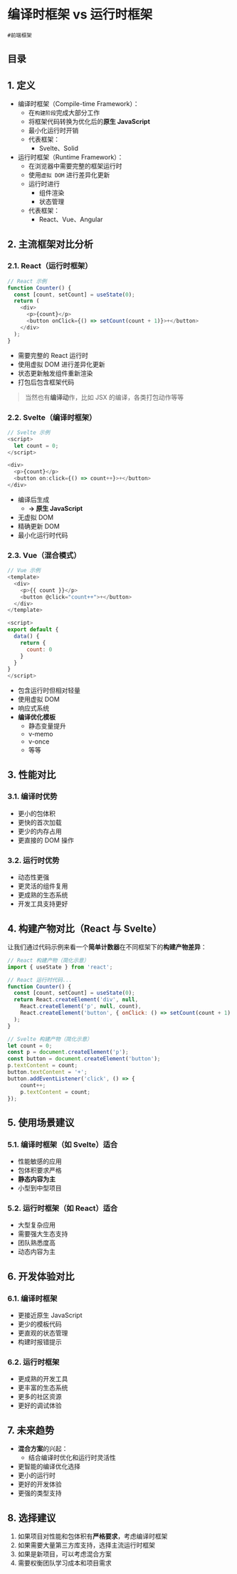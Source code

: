 
# 编译时框架 vs 运行时框架

`#前端框架` 


## 目录
<!-- toc -->
 ## 1. 定义 

- 编译时框架（Compile-time Framework）：
	- 在`构建阶段`完成大部分工作
	- 将框架代码转换为优化后的**原生 JavaScript**
	- 最小化运行时开销
	- 代表框架：
		- Svelte、Solid
- 运行时框架（Runtime Framework）：
	- 在浏览器中需要完整的框架运行时
	- 使用`虚拟 DOM` 进行差异化更新
	- 运行时进行
		- 组件渲染
		- 状态管理
	- 代表框架：
		- React、Vue、Angular

## 2. 主流框架对比分析

### 2.1. React（运行时框架）

```javascript
// React 示例
function Counter() {
  const [count, setCount] = useState(0);
  return (
    <div>
      <p>{count}</p>
      <button onClick={() => setCount(count + 1)}>+</button>
    </div>
  );
}
```


- 需要完整的 React 运行时
- 使用虚拟 DOM 进行差异化更新
- 状态更新触发组件重新渲染
- 打包后包含框架代码

> 当然也有**编译动**作，比如 JSX 的编译，各类打包动作等等

### 2.2. Svelte（编译时框架）

```javascript
// Svelte 示例
<script>
  let count = 0;
</script>

<div>
  <p>{count}</p>
  <button on:click={() => count++}>+</button>
</div>
```


- 编译后生成
	- **→ 原生 JavaScript**
- 无虚拟 DOM
- 精确更新 DOM
- 最小化运行时代码

### 2.3. Vue（混合模式）

```javascript
// Vue 示例
<template>
  <div>
    <p>{{ count }}</p>
    <button @click="count++">+</button>
  </div>
</template>

<script>
export default {
  data() {
    return {
      count: 0
    }
  }
}
</script>
```

- 包含运行时但相对轻量
- 使用虚拟 DOM
- 响应式系统
- **编译优化模板**
	- 静态变量提升
	- v-memo
	- v-once
	- 等等

## 3. 性能对比

### 3.1. 编译时优势

- 更小的包体积
- 更快的首次加载
- 更少的内存占用
- 更直接的 DOM 操作

### 3.2. 运行时优势

- 动态性更强
- 更灵活的组件复用
- 更成熟的生态系统
- 开发工具支持更好

## 4. 构建产物对比（React 与 Svelte）

让我们通过代码示例来看一个**简单计数器**在不同框架下的**构建产物差异**：

```javascript hl:1,13,8,16,4
// React 构建产物（简化示意）
import { useState } from 'react';

// React 运行时代码...
function Counter() {
  const [count, setCount] = useState(0);
  return React.createElement('div', null,
    React.createElement('p', null, count),
    React.createElement('button', { onClick: () => setCount(count + 1) }, '+')
  );
}

// Svelte 构建产物（简化示意）
let count = 0;
const p = document.createElement('p');
const button = document.createElement('button');
p.textContent = count;
button.textContent = '+';
button.addEventListener('click', () => {
    count++;
    p.textContent = count;
});
```

## 5. 使用场景建议

### 5.1. 编译时框架（如 Svelte）适合

- 性能敏感的应用
- 包体积要求严格
- **静态内容为主**
- 小型到中型项目

### 5.2. 运行时框架（如 React）适合

- 大型复杂应用
- 需要强大生态支持
- 团队熟悉度高
- 动态内容为主

## 6. 开发体验对比

### 6.1. 编译时框架

- 更接近原生 JavaScript
- 更少的模板代码
- 更直观的状态管理
- 构建时报错提示

### 6.2. 运行时框架

- 更成熟的开发工具
- 更丰富的生态系统
- 更多的社区资源
- 更好的调试体验

## 7. 未来趋势

- **混合方案**的兴起：
	- 结合编译时优化和运行时灵活性
- 更智能的编译优化选择
- 更小的运行时
- 更好的开发体验
- 更强的类型支持

## 8. 选择建议

1. 如果项目对性能和包体积有**严格要求**，考虑编译时框架
2. 如果需要大量第三方库支持，选择主流运行时框架
3. 如果是新项目，可以考虑混合方案
4. 需要权衡团队学习成本和项目需求

